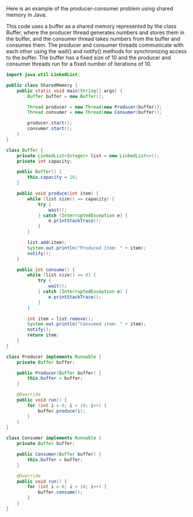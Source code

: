 Here is an example of the producer-consumer problem using shared memory in Java:

This code uses a buffer as a shared memory represented by the class Buffer, where the producer thread generates numbers and stores them in the buffer, and the consumer thread takes numbers from the buffer and consumes them. The producer and consumer threads communicate with each other using the wait() and notify() methods for synchronizing access to the buffer. The buffer has a fixed size of 10 and the producer and consumer threads run for a fixed number of iterations of 10.

```java
import java.util.LinkedList;

public class SharedMemory {
    public static void main(String[] args) {
        Buffer buffer = new Buffer();

        Thread producer = new Thread(new Producer(buffer));
        Thread consumer = new Thread(new Consumer(buffer));

        producer.start();
        consumer.start();
    }
}

class Buffer {
    private LinkedList<Integer> list = new LinkedList<>();
    private int capacity;

    public Buffer() {
        this.capacity = 10;
    }

    public void produce(int item) {
        while (list.size() == capacity) {
            try {
                wait();
            } catch (InterruptedException e) {
                e.printStackTrace();
            }
        }

        list.add(item);
        System.out.println("Produced item: " + item);
        notify();
    }

    public int consume() {
        while (list.size() == 0) {
            try {
                wait();
            } catch (InterruptedException e) {
                e.printStackTrace();
            }
        }

        int item = list.remove();
        System.out.println("Consumed item: " + item);
        notify();
        return item;
    }
}

class Producer implements Runnable {
    private Buffer buffer;

    public Producer(Buffer buffer) {
        this.buffer = buffer;
    }

    @Override
    public void run() {
        for (int i = 0; i < 10; i++) {
            buffer.produce(i);
        }
    }
}

class Consumer implements Runnable {
    private Buffer buffer;

    public Consumer(Buffer buffer) {
        this.buffer = buffer;
    }

    @Override
    public void run() {
        for (int i = 0; i < 10; i++) {
            buffer.consume();
        }
    }
}
```
